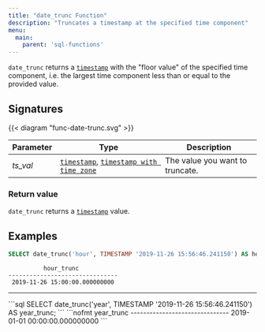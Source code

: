 ```yaml
---
title: "date_trunc Function"
description: "Truncates a timestamp at the specified time component"
menu:
  main:
    parent: 'sql-functions'
---
```


`date_trunc` returns a [`timestamp`](../../types/timestamp) with the "floor value" of the specified time component, i.e. the largest time component less than or equal to the provided value.

## Signatures

{{< diagram "func-date-trunc.svg" >}}

Parameter | Type | Description
----------|------|------------
_ts&lowbar;val_ | [`timestamp`](../../types/timestamp), [`timestamp with time zone`](../../types/timestamptz) | The value you want to truncate.

### Return value

`date_trunc` returns a [`timestamp`](../../types/float) value.

## Examples

```sql
SELECT date_trunc('hour', TIMESTAMP '2019-11-26 15:56:46.241150') AS hour_trunc;
```
```nofmt
          hour_trunc
-------------------------------
 2019-11-26 15:00:00.000000000
```
<hr/>
```sql
SELECT date_trunc('year', TIMESTAMP '2019-11-26 15:56:46.241150') AS year_trunc;
```
```nofmt
          year_trunc
-------------------------------
 2019-01-01 00:00:00.000000000
```
